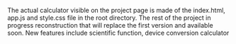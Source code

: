 The actual calculator visible on the project page is made of the index.html, app.js and style.css file in the root directory. The rest of the project in progress reconstruction that will replace the first version and available soon. 
New features include scientific function, device conversion calculator 